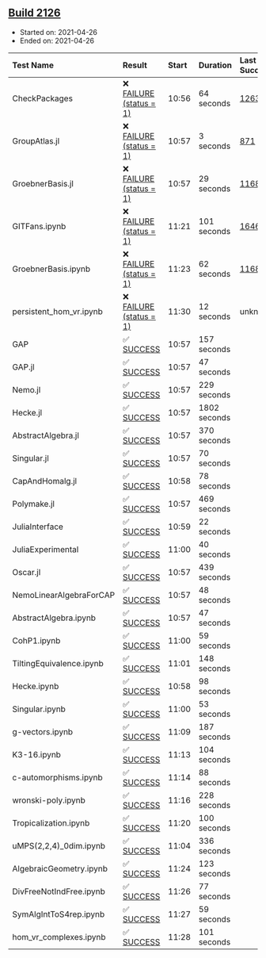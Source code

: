 ## [Build 2126](https://oscarci.mathematik.uni-kl.de/job/oscar-stable/2126/)

* Started on: 2021-04-26
* Ended on: 2021-04-26

| Test Name    | Result | Start | Duration | Last Success | First Failure |
|:-------------|:-------|:------|:---------|:-------------|:--------------|
| CheckPackages | ❌ [FAILURE (status = 1)](https://oscarci.mathematik.uni-kl.de/job/oscar-stable/2126/artifact/logs/build-2126/CheckPackages.log) | 10:56 | 64 seconds | [1263](https://oscarci.mathematik.uni-kl.de/job/oscar-stable/1263/) | [1264](https://oscarci.mathematik.uni-kl.de/job/oscar-stable/1264/) |
| GroupAtlas.jl | ❌ [FAILURE (status = 1)](https://oscarci.mathematik.uni-kl.de/job/oscar-stable/2126/artifact/logs/build-2126/GroupAtlas.jl.log) | 10:57 | 3 seconds | [871](https://oscarci.mathematik.uni-kl.de/job/oscar-stable/871/) | [872](https://oscarci.mathematik.uni-kl.de/job/oscar-stable/872/) |
| GroebnerBasis.jl | ❌ [FAILURE (status = 1)](https://oscarci.mathematik.uni-kl.de/job/oscar-stable/2126/artifact/logs/build-2126/GroebnerBasis.jl.log) | 10:57 | 29 seconds | [1168](https://oscarci.mathematik.uni-kl.de/job/oscar-stable/1168/) | [1169](https://oscarci.mathematik.uni-kl.de/job/oscar-stable/1169/) |
| GITFans.ipynb | ❌ [FAILURE (status = 1)](https://oscarci.mathematik.uni-kl.de/job/oscar-stable/2126/artifact/logs/build-2126/GITFans.ipynb.log) | 11:21 | 101 seconds | [1646](https://oscarci.mathematik.uni-kl.de/job/oscar-stable/1646/) | [1647](https://oscarci.mathematik.uni-kl.de/job/oscar-stable/1647/) |
| GroebnerBasis.ipynb | ❌ [FAILURE (status = 1)](https://oscarci.mathematik.uni-kl.de/job/oscar-stable/2126/artifact/logs/build-2126/GroebnerBasis.ipynb.log) | 11:23 | 62 seconds | [1168](https://oscarci.mathematik.uni-kl.de/job/oscar-stable/1168/) | [1169](https://oscarci.mathematik.uni-kl.de/job/oscar-stable/1169/) |
| persistent_hom_vr.ipynb | ❌ [FAILURE (status = 1)](https://oscarci.mathematik.uni-kl.de/job/oscar-stable/2126/artifact/logs/build-2126/persistent_hom_vr.ipynb.log) | 11:30 | 12 seconds | unknown | unknown |
| GAP | ✅ [SUCCESS](https://oscarci.mathematik.uni-kl.de/job/oscar-stable/2126/artifact/logs/build-2126/GAP.log) | 10:57 | 157 seconds |  |  |
| GAP.jl | ✅ [SUCCESS](https://oscarci.mathematik.uni-kl.de/job/oscar-stable/2126/artifact/logs/build-2126/GAP.jl.log) | 10:57 | 47 seconds |  |  |
| Nemo.jl | ✅ [SUCCESS](https://oscarci.mathematik.uni-kl.de/job/oscar-stable/2126/artifact/logs/build-2126/Nemo.jl.log) | 10:57 | 229 seconds |  |  |
| Hecke.jl | ✅ [SUCCESS](https://oscarci.mathematik.uni-kl.de/job/oscar-stable/2126/artifact/logs/build-2126/Hecke.jl.log) | 10:57 | 1802 seconds |  |  |
| AbstractAlgebra.jl | ✅ [SUCCESS](https://oscarci.mathematik.uni-kl.de/job/oscar-stable/2126/artifact/logs/build-2126/AbstractAlgebra.jl.log) | 10:57 | 370 seconds |  |  |
| Singular.jl | ✅ [SUCCESS](https://oscarci.mathematik.uni-kl.de/job/oscar-stable/2126/artifact/logs/build-2126/Singular.jl.log) | 10:57 | 70 seconds |  |  |
| CapAndHomalg.jl | ✅ [SUCCESS](https://oscarci.mathematik.uni-kl.de/job/oscar-stable/2126/artifact/logs/build-2126/CapAndHomalg.jl.log) | 10:58 | 78 seconds |  |  |
| Polymake.jl | ✅ [SUCCESS](https://oscarci.mathematik.uni-kl.de/job/oscar-stable/2126/artifact/logs/build-2126/Polymake.jl.log) | 10:57 | 469 seconds |  |  |
| JuliaInterface | ✅ [SUCCESS](https://oscarci.mathematik.uni-kl.de/job/oscar-stable/2126/artifact/logs/build-2126/JuliaInterface.log) | 10:59 | 22 seconds |  |  |
| JuliaExperimental | ✅ [SUCCESS](https://oscarci.mathematik.uni-kl.de/job/oscar-stable/2126/artifact/logs/build-2126/JuliaExperimental.log) | 11:00 | 40 seconds |  |  |
| Oscar.jl | ✅ [SUCCESS](https://oscarci.mathematik.uni-kl.de/job/oscar-stable/2126/artifact/logs/build-2126/Oscar.jl.log) | 10:57 | 439 seconds |  |  |
| NemoLinearAlgebraForCAP | ✅ [SUCCESS](https://oscarci.mathematik.uni-kl.de/job/oscar-stable/2126/artifact/logs/build-2126/NemoLinearAlgebraForCAP.log) | 10:57 | 48 seconds |  |  |
| AbstractAlgebra.ipynb | ✅ [SUCCESS](https://oscarci.mathematik.uni-kl.de/job/oscar-stable/2126/artifact/logs/build-2126/AbstractAlgebra.ipynb.log) | 10:57 | 47 seconds |  |  |
| CohP1.ipynb | ✅ [SUCCESS](https://oscarci.mathematik.uni-kl.de/job/oscar-stable/2126/artifact/logs/build-2126/CohP1.ipynb.log) | 11:00 | 59 seconds |  |  |
| TiltingEquivalence.ipynb | ✅ [SUCCESS](https://oscarci.mathematik.uni-kl.de/job/oscar-stable/2126/artifact/logs/build-2126/TiltingEquivalence.ipynb.log) | 11:01 | 148 seconds |  |  |
| Hecke.ipynb | ✅ [SUCCESS](https://oscarci.mathematik.uni-kl.de/job/oscar-stable/2126/artifact/logs/build-2126/Hecke.ipynb.log) | 10:58 | 98 seconds |  |  |
| Singular.ipynb | ✅ [SUCCESS](https://oscarci.mathematik.uni-kl.de/job/oscar-stable/2126/artifact/logs/build-2126/Singular.ipynb.log) | 11:00 | 53 seconds |  |  |
| g-vectors.ipynb | ✅ [SUCCESS](https://oscarci.mathematik.uni-kl.de/job/oscar-stable/2126/artifact/logs/build-2126/g-vectors.ipynb.log) | 11:09 | 187 seconds |  |  |
| K3-16.ipynb | ✅ [SUCCESS](https://oscarci.mathematik.uni-kl.de/job/oscar-stable/2126/artifact/logs/build-2126/K3-16.ipynb.log) | 11:13 | 104 seconds |  |  |
| c-automorphisms.ipynb | ✅ [SUCCESS](https://oscarci.mathematik.uni-kl.de/job/oscar-stable/2126/artifact/logs/build-2126/c-automorphisms.ipynb.log) | 11:14 | 88 seconds |  |  |
| wronski-poly.ipynb | ✅ [SUCCESS](https://oscarci.mathematik.uni-kl.de/job/oscar-stable/2126/artifact/logs/build-2126/wronski-poly.ipynb.log) | 11:16 | 228 seconds |  |  |
| Tropicalization.ipynb | ✅ [SUCCESS](https://oscarci.mathematik.uni-kl.de/job/oscar-stable/2126/artifact/logs/build-2126/Tropicalization.ipynb.log) | 11:20 | 100 seconds |  |  |
| uMPS(2,2,4)_0dim.ipynb | ✅ [SUCCESS](https://oscarci.mathematik.uni-kl.de/job/oscar-stable/2126/artifact/logs/build-2126/uMPS-2-2-4-_0dim.ipynb.log) | 11:04 | 336 seconds |  |  |
| AlgebraicGeometry.ipynb | ✅ [SUCCESS](https://oscarci.mathematik.uni-kl.de/job/oscar-stable/2126/artifact/logs/build-2126/AlgebraicGeometry.ipynb.log) | 11:24 | 123 seconds |  |  |
| DivFreeNotIndFree.ipynb | ✅ [SUCCESS](https://oscarci.mathematik.uni-kl.de/job/oscar-stable/2126/artifact/logs/build-2126/DivFreeNotIndFree.ipynb.log) | 11:26 | 77 seconds |  |  |
| SymAlgIntToS4rep.ipynb | ✅ [SUCCESS](https://oscarci.mathematik.uni-kl.de/job/oscar-stable/2126/artifact/logs/build-2126/SymAlgIntToS4rep.ipynb.log) | 11:27 | 59 seconds |  |  |
| hom_vr_complexes.ipynb | ✅ [SUCCESS](https://oscarci.mathematik.uni-kl.de/job/oscar-stable/2126/artifact/logs/build-2126/hom_vr_complexes.ipynb.log) | 11:28 | 101 seconds |  |  |

